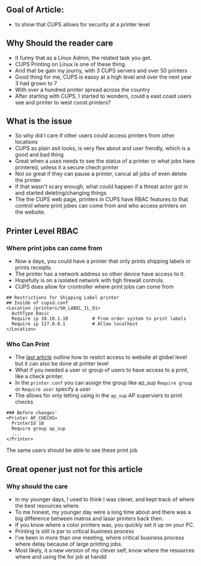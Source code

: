 ## Goal of Article:
- to show that CUPS allows for security at a printer level


## Why Should the reader care
- It funny that as a Linux Admin, the related task you get.
- CUPS Printing on Linux is one of these thing.
- And that be gain my journy, with 3 CUPS servers and over 50 printers
- Good thing for me, CUPS is eassy at a high level and over the next year 3 had grown to 7
- With over a hundred printer spread across the country
- After starting with CUPS, I started to wonders, could a east coast users see and printer to west coost printers?


## What is the issue
- So why did I care if other users could access printers from other locations
- CUPS as plain asit looks, is very flex about and user frendly, which is a good and bad thing
- Great when a uses needs to see the status of a printer or what jobs have printered, unless it a secure chech printer
- Not so great if they can pause a printer, cancal all jobs of even delete the printer
- If that wasn't scary enough, what could happen if a threat actor got in and started deleting/changing things
- The the CUPS web page, printers in CUPS have RBAC features to that control where print jobes can come from and who access printers on the website.

## Printer Level RBAC
### Where print jobs can come from
- Now a days, you could have a printer that only prints shipping labels or prints receipts.
- The printer has a network address so other device have access to it.
- Hopefully is on a isolated network with tigh firewall controls.
- CUPS does allow for crontroller where print jobs can come from
```
## Restrictions for Shipping Label printer
## Inside of cupsd.conf
<Location /printers/SH_LABEL_IL_01>
  AuthType Basic
  Require ip 10.10.1.10         # From order system to print labels
  Require ip 127.0.0.1          # Allow localhost
</Location>
```

### Who Can Print
- The [last article](https://richard-sebos.github.io/sebostechnology/posts/CUPS-RBAC/) outline how to restict access to website at globel level but it can also be done at printer level
- What if you needed a user or group of users to have access to a print, like a check printer.
- In the `printer.conf` you can assign the group like ap_sup `Require group` or `Require user` specify a user
- The allows for only letting using in the `ap_sup` AP superviers to print checks
```
### Before changes'
<Printer AP_CHECHS>
  PrinterId 10
  Require group ap_sup
  ...
</Printer>
```
The same users should be able to see these print job 

## Great opener just not for this article
### Why should the care
- In my younger days, I used to think I was clever, and kept track of where the best resources where.
- To me honest, my younger day were a long time about and there was a big difference between matrox and lasar printers back then.
- If you know where a color printers was, you quickly set it up on your PC.
- Printing is still is par to critical business process
- I've been in more than one meeting, where critical business process where delay because of large printing jobs.
-  Most likely, it a new version of my clever self, know where the resources where and using the for job at handd
